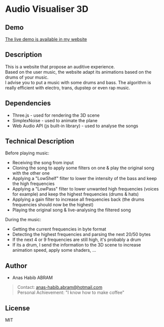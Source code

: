 # Audio Visualiser 3D

## Demo
[The live demo is available in my website](https://ahabram.fr/audio-visualiser/)

## Description
This is a website that propose an auditive experience.  
Based on the user music, the website adapt its animations based on the drums of your music.  
I advise you to put a music with some drums and bass. The algorithm is really efficient with 
electro, trans, dupstep or even rap music.

## Dependencies
- Three.js - used for rendering the 3D scene
- SimplexNoise - used to animate the plane
- Web Audio API (js built-in library) - used to analyse the songs

## Technical Description
Before playing music:  
- Receiving the song from input
- Cloning the song to apply some filters on one & play the original song with the other one
- Applying a "LowShelf" filter to lower the intensity of the bass and keep the high frequencies
- Applying a "LowPass" filter to lower unwanted high frequencies (voices for example) and keep the highest frequencies (drums & hats)
- Applying a gain filter to increase all frequencies back (the drums frequencies should now be the highest)
- Playing the original song & live-analysing the filtered song

During the music:
- Getting the current frequencies in byte format
- Detecting the highest frequencies and parsing the next 20/50 bytes
- If the next 4 or 9 frequencies are still high, it's probably a drum
- If its a drum, I send the information to the 3D scene to increase animation speed, apply some shaders, ...

## Author
- Anas Habib ABRAM
> Contact: anas-habib.abram@hotmail.com  
> Personal Achievement: "I know how to make coffee"

## License
MIT